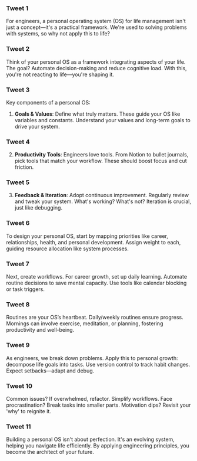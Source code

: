 ### Tweet 1

For engineers, a personal operating system (OS) for life management isn't just a concept—it's a practical framework. We're used to solving problems with systems, so why not apply this to life?

### Tweet 2

Think of your personal OS as a framework integrating aspects of your life. The goal? Automate decision-making and reduce cognitive load. With this, you're not reacting to life—you're shaping it.

### Tweet 3

Key components of a personal OS:

1. **Goals & Values**: Define what truly matters. These guide your OS like variables and constants. Understand your values and long-term goals to drive your system.

### Tweet 4

2. **Productivity Tools**: Engineers love tools. From Notion to bullet journals, pick tools that match your workflow. These should boost focus and cut friction.

### Tweet 5

3. **Feedback & Iteration**: Adopt continuous improvement. Regularly review and tweak your system. What's working? What's not? Iteration is crucial, just like debugging.

### Tweet 6

To design your personal OS, start by mapping priorities like career, relationships, health, and personal development. Assign weight to each, guiding resource allocation like system processes.

### Tweet 7

Next, create workflows. For career growth, set up daily learning. Automate routine decisions to save mental capacity. Use tools like calendar blocking or task triggers.

### Tweet 8

Routines are your OS’s heartbeat. Daily/weekly routines ensure progress. Mornings can involve exercise, meditation, or planning, fostering productivity and well-being.

### Tweet 9

As engineers, we break down problems. Apply this to personal growth: decompose life goals into tasks. Use version control to track habit changes. Expect setbacks—adapt and debug.

### Tweet 10

Common issues? If overwhelmed, refactor. Simplify workflows. Face procrastination? Break tasks into smaller parts. Motivation dips? Revisit your 'why' to reignite it.

### Tweet 11

Building a personal OS isn't about perfection. It's an evolving system, helping you navigate life efficiently. By applying engineering principles, you become the architect of your future.
